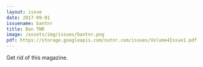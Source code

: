 ```yaml
---
layout: issue
date: 2017-09-01
issuename: bantnr
title: Ban TNR
image: /assets/img/issues/bantnr.png
pdf: https://storage.googleapis.com/nutnr.com/issues/Volume4Issue1.pdf
---
```


Get rid of this magazine.